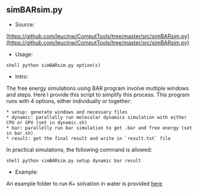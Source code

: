## simBARsim.py

* Source: 

[https://github.com/leucinw/ComputTools/tree/master/src/simBARsim.py](https://github.com/leucinw/ComputTools/tree/master/src/simBARsim.py)

* Usage:

`shell
python simBARsim.py option(s)
`

* Intro:

The free energy simulations using BAR program involve multiple windows and steps. Here I provide this script to simplify this process. This program runs with 4 options, either individually or together: 

	* setup: generate windows and necessary files
	* dynamic: parallelly run molecular dynamics simulation with either CPU or GPU (set in dynamic.sh)
	* bar: parallelly run bar simulation to get .bar and free energy (set in bar.sh)
	* result: get the final result and write in `result.txt` file

In practical simulations, the following command is allowed:

`shell
python simBARsim.py setup dynamic bar result
`

* Example:

An example folder to run K+ solvation in water is provided [here]([https://github.com/leucinw/ComputTools/tree/master/docs/data/bardemo)
